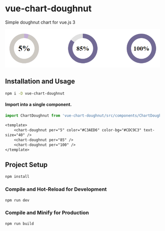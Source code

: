 # vue-chart-doughnut

Simple doughnut chart for vue.js 3

![doughnut chart preview](./src/assets/img/for-readme/01.png)

## Installation and Usage
```sh
npm i -D vue-chart-doughnut
```
#### Import into a single component.
```js
import ChartDoughnut from 'vue-chart-doughnut/src/components/ChartDoughnut';
```
```vue
<template>
	<chart-doughnut per="5" color="#C3AED6" color-bg="#CDC9C3" text-size="40" />
	<chart-doughnut per="85" />
	<chart-doughnut per="100" />
</template>
```

## Project Setup

```sh
npm install
```

### Compile and Hot-Reload for Development

```sh
npm run dev
```

### Compile and Minify for Production

```sh
npm run build
```
